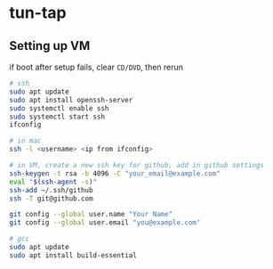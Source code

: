 # tun-tap
## Setting up VM
if boot after setup fails, clear `CD/DVD`, then rerun
```bash
# ssh
sudo apt update
sudo apt install openssh-server
sudo systemctl enable ssh
sudo systemctl start ssh
ifconfig

# in mac
ssh -l <username> <ip from ifconfig>

# in VM, create a new ssh key for github, add in github settings
ssh-keygen -t rsa -b 4096 -C "your_email@example.com"
eval "$(ssh-agent -s)"
ssh-add ~/.ssh/github
ssh -T git@github.com

git config --global user.name "Your Name"
git config --global user.email "you@example.com"

# gcc
sudo apt update
sudo apt install build-essential
```